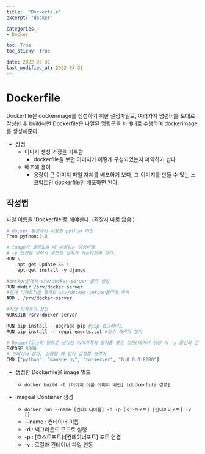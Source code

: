 ```yaml
---
title:  "Dockerfile"
excerpt: "docker"

categories:
- Docker

toc: True
toc_sticky: True

date: 2022-03-31
last_modified_at: 2022-03-31
---
```


# Dockerfile

Dockerfile은 dockerimage를 생성하기 위한 설정파일로, 여러가지 명령어를 토대로 작성한 후 build하면 Dockerfile은 나열된 명령문을 차례대로 수행하여 dockerimage를 생성해준다. 

- 장점
  - 이미지 생성 과정을 기록함
    - dockerfile을 보면 이미지가 어떻게 구성되었는지 파악하기 쉽다
  - 배포에 용이
    - 용량이 큰 이미지 파일 자체를 배포하기 보다, 그 이미지를 만들 수 있는 스크립트인 dockerfile만 배포하면 된다.

## 작성법

파일 이름을 'Dockerfile'로 해야한다. (확장자 따로 없음!)

```python
# docker 환경에서 사용할 python 버전
From python:3.8

# image가 올라갔을 때 수행되는 명령어들
# -y 옵션을 넣어서 무조건 설치가 가능하도록 한다.
RUN \
    apt-get update && \
    apt-get install -y django

#docker안에서 srv/docker-server 폴더 생성
RUN mkdir /srv/docker-server 
#현재 디렉토리를 통째로 srv/docker-server폴더에 복사
ADD . /srv/docker-server 

#작업 디렉토리 설정
WORKDIR /srv/docker-server 

RUN pip install --upgrade pip #pip 업그레이드
RUN pip install -r requirements.txt #필수 패키지 설치

# Dockerfile의 빌드로 생성된 이미지에서 열어줄 포트 설정(테이너 생성 시 -p 옵션의 컨테이너 포트 값)
EXPOSE 8000
# 컨테이너 생성, 실행할 때 같이 실행할 명령어
CMD ["python", "manage.py", "runserver", "0.0.0.0:8000"]
```

- 생성한 Dockerfile을 image 빌드
  - `docker build -t [이미지 이름:이미지 버전] [dockerfile 경로]`

- image로 Container 생성
  - `docker run --name [컨테이너이름] -d -p [호스트포트]:[컨테이너포트] -v []`
  - --name : 컨테이너 이름
  - -d : 백그라운드 모드로 실행
  - -p : [호스트포트]:[컨테이너포트] 포트 연결
  - -v : 로컬과 컨테이너 파일 연동